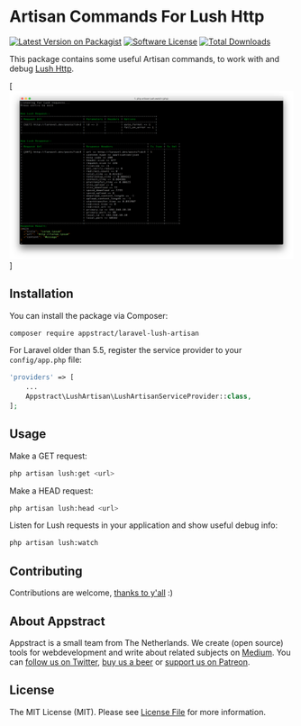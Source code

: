 # Artisan Commands For Lush Http

[![Latest Version on Packagist](https://img.shields.io/packagist/v/appstract/laravel-lush-artisan.svg?style=flat-square)](https://packagist.org/packages/appstract/laravel-opcache)
[![Software License](https://img.shields.io/badge/license-MIT-brightgreen.svg?style=flat-square)](LICENSE.md)
[![Total Downloads](https://img.shields.io/packagist/dt/appstract/laravel-lush-artisan.svg?style=flat-square)](https://packagist.org/packages/appstract/laravel-opcache)

This package contains some useful Artisan commands, to work with and debug [Lush Http](https://github.com/appstract/lush-http).

[<img src="screen.png?raw=true">]
## Installation

You can install the package via Composer:

``` bash
composer require appstract/laravel-lush-artisan
```

For Laravel older than 5.5, register the service provider to your `config/app.php` file:

```php
'providers' => [
    ...
    Appstract\LushArtisan\LushArtisanServiceProvider::class,
];
```

## Usage

Make a GET request:
``` bash
php artisan lush:get <url>
```

Make a HEAD request:
``` bash
php artisan lush:head <url>
```

Listen for Lush requests in your application and show useful debug info:
``` bash
php artisan lush:watch
```

## Contributing

Contributions are welcome, [thanks to y'all](https://github.com/appstract/laravel-lush-artisan/graphs/contributors) :)

## About Appstract

Appstract is a small team from The Netherlands. We create (open source) tools for webdevelopment and write about related subjects on [Medium](https://medium.com/appstract). You can [follow us on Twitter](https://twitter.com/teamappstract), [buy us a beer](https://www.paypal.me/teamappstract/10) or [support us on Patreon](https://www.patreon.com/appstract).

## License

The MIT License (MIT). Please see [License File](LICENSE.md) for more information.
